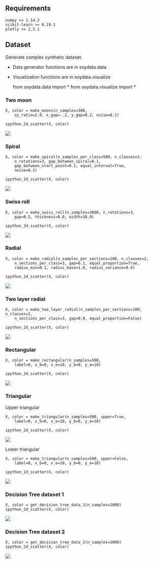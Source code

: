 ## Requirements

	numpy >= 1.14.2
	scikit-learn >= 0.19.1
	plotly >= 2.5.1

## Dataset

Generate complex synthetic dataset. 

- Data generator functions are in soydata.data
- Visualization functions are in soydata.visualize

	from soydata.data import *
	from soydata.visualize import *

### Two moon

	X, color = make_moons(n_samples=300, 
	    xy_ratio=2.0, x_gap=-.2, y_gap=0.2, noise=0.1)

	ipython_2d_scatter(X, color)

![](./figures/soydata_two_moon.png)

### Spiral

	X, color = make_spiral(n_samples_per_class=500, n_classes=3,
	    n_rotations=3, gap_between_spiral=0.1, 
	    gap_between_start_point=0.1, equal_interval=True,                
	    noise=0.2)

	ipython_2d_scatter(X, color)

![](./figures/soydata_spiral.png)

### Swiss roll

	X, color = make_swiss_roll(n_samples=3000, n_rotations=3, 
	    gap=0.5, thickness=0.0, width=10.0)

	ipython_3d_scatter(X, color)

![](./figures/soydata_swissroll.png)

### Radial

	X, color = make_radial(n_samples_per_sections=100, n_classes=2, 
	    n_sections_per_class=3, gap=0.1, equal_proportion=True,
	    radius_min=0.1, radius_base=1.0, radius_variance=0.5)

	ipython_2d_scatter(X, color)

![](./figures/soydata_radal.png)

### Two layer radial

	X, color = make_two_layer_radial(n_samples_per_sections=100, n_classes=2, 
	    n_sections_per_class=3, gap=0.0, equal_proportion=False)

	ipython_2d_scatter(X, color)

![](./figures/soydata_two_layer_radial.png)

### Rectangular

	X, color = make_rectangular(n_samples=500, 
	    label=0, x_b=0, x_e=10, y_b=0, y_e=10)

	ipython_2d_scatter(X, color)

![](./figures/soydata_rectangular.png)

### Triangular

Upper triangular

	X, color = make_triangular(n_samples=500, upper=True,
	    label=0, x_b=0, x_e=10, y_b=0, y_e=10)

	ipython_2d_scatter(X, color)

![](./figures/soydata_upper_triangular.png)

Lower triangular

	X, color = make_triangular(n_samples=500, upper=False,
	    label=0, x_b=0, x_e=10, y_b=0, y_e=10)

	ipython_2d_scatter(X, color)

![](./figures/soydata_lower_triangular.png)

### Decision Tree dataset 1

	X, color = get_decision_tree_data_1(n_samples=2000)
	ipython_2d_scatter(X, color)

![](./figures/soydata_decision_tree1.png)

### Decision Tree dataset 2

	X, color = get_decision_tree_data_2(n_samples=2000)
	ipython_2d_scatter(X, color)

![](./figures/soydata_decision_tree2.png)
